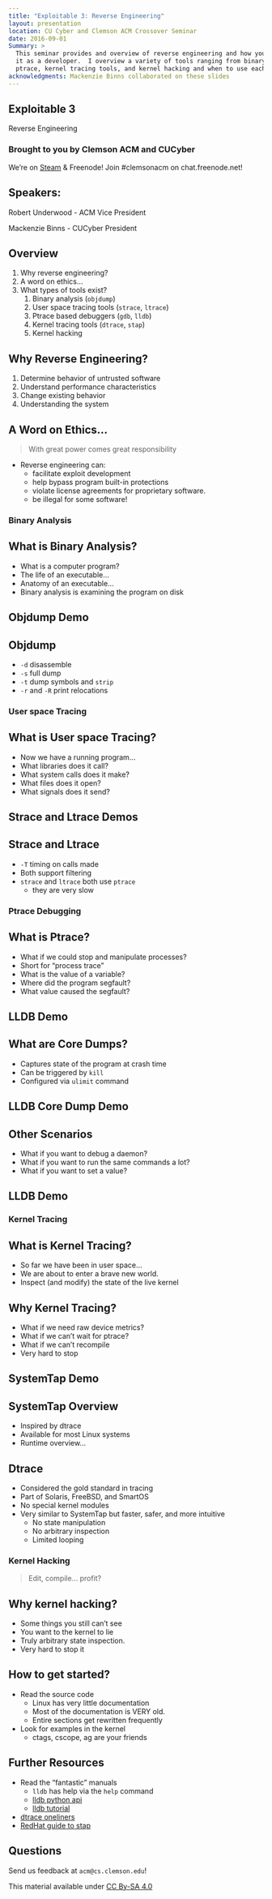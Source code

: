 ```yaml
---
title: "Exploitable 3: Reverse Engineering"
layout: presentation
location: CU Cyber and Clemson ACM Crossover Seminar
date: 2016-09-01
Summary: >
  This seminar provides and overview of reverse engineering and how you might use
  it as a developer.  I overview a variety of tools ranging from binary analysis,
  ptrace, kernel tracing tools, and kernel hacking and when to use each.
acknowledgments: Mackenzie Binns collaborated on these slides
---
```

<section id="exploitable-3" class="title-slide slide level1">
<h1>Exploitable 3</h1>
<p>Reverse Engineering</p>
</section>

<section>
<section id="brought-to-you-by-clemson-acm-and-cucyber" class="title-slide slide level1">
<h1>Brought to you by Clemson ACM and CUCyber</h1>
<p>We’re on <a href="http://steamcommunity.com/groups/clemsonacm">Steam</a> &amp; Freenode! Join #clemsonacm on chat.freenode.net!</p>
</section>
<section id="speakers" class="slide level2">
<h2>Speakers:</h2>
<p>Robert Underwood - ACM Vice President</p>
<p>Mackenzie Binns - CUCyber President</p>
</section></section>
<section id="overview" class="title-slide slide level1">
<h1>Overview</h1>
<ol type="1">
<li>Why reverse engineering?</li>
<li>A word on ethics…</li>
<li>What types of tools exist?
<ol type="1">
<li>Binary analysis (<code>objdump</code>)</li>
<li>User space tracing tools (<code>strace</code>, <code>ltrace</code>)</li>
<li>Ptrace based debuggers (<code>gdb</code>, <code>lldb</code>)</li>
<li>Kernel tracing tools (<code>dtrace</code>, <code>stap</code>)</li>
<li>Kernel hacking</li>
</ol></li>
</ol>
</section>

<section id="why-reverse-engineering" class="title-slide slide level1">
<h1>Why Reverse Engineering?</h1>
<ol type="1">
<li>Determine behavior of untrusted software</li>
<li>Understand performance characteristics</li>
<li>Change existing behavior</li>
<li>Understanding the system</li>
</ol>
</section>

<section id="a-word-on-ethics" class="title-slide slide level1">
<h1>A Word on Ethics…</h1>
<blockquote>
<p>With great power comes great responsibility</p>
</blockquote>
<ul>
<li>Reverse engineering can:
<ul>
<li>facilitate exploit development</li>
<li>help bypass program built-in protections</li>
<li>violate license agreements for proprietary software.</li>
<li>be illegal for some software!</li>
</ul></li>
</ul>
</section>

<section>
<section id="binary-analysis" class="title-slide slide level1">
<h1>Binary Analysis</h1>

</section>
<section id="what-is-binary-analysis" class="slide level2">
<h2>What is Binary Analysis?</h2>
<ul>
<li>What is a computer program?</li>
<li>The life of an executable…</li>
<li>Anatomy of an executable…</li>
<li>Binary analysis is examining the program on disk</li>
</ul>
</section>
<section id="objdump-demo" class="slide level2">
<h2>Objdump Demo</h2>
</section>
<section id="objdump" class="slide level2">
<h2>Objdump</h2>
<ul>
<li><code>-d</code> disassemble</li>
<li><code>-s</code> full dump</li>
<li><code>-t</code> dump symbols and <code>strip</code></li>
<li><code>-r</code> and <code>-R</code> print relocations</li>
</ul>
</section></section>
<section>
<section id="user-space-tracing" class="title-slide slide level1">
<h1>User space Tracing</h1>

</section>
<section id="what-is-user-space-tracing" class="slide level2">
<h2>What is User space Tracing?</h2>
<ul>
<li>Now we have a running program…</li>
<li>What libraries does it call?</li>
<li>What system calls does it make?</li>
<li>What files does it open?</li>
<li>What signals does it send?</li>
</ul>
</section>
<section id="strace-and-ltrace-demos" class="slide level2">
<h2>Strace and Ltrace Demos</h2>
</section>
<section id="strace-and-ltrace" class="slide level2">
<h2>Strace and Ltrace</h2>
<ul>
<li><code>-T</code> timing on calls made</li>
<li>Both support filtering</li>
<li><code>strace</code> and <code>ltrace</code> both use <code>ptrace</code>
<ul>
<li>they are very slow</li>
</ul></li>
</ul>
</section></section>
<section>
<section id="ptrace-debugging" class="title-slide slide level1">
<h1>Ptrace Debugging</h1>

</section>
<section id="what-is-ptrace" class="slide level2">
<h2>What is Ptrace?</h2>
<ul>
<li>What if we could stop and manipulate processes?</li>
<li>Short for “process trace”</li>
<li>What is the value of a variable?</li>
<li>Where did the program segfault?</li>
<li>What value caused the segfault?</li>
</ul>
</section>
<section id="lldb-demo" class="slide level2">
<h2>LLDB Demo</h2>
</section>
<section id="what-are-core-dumps" class="slide level2">
<h2>What are Core Dumps?</h2>
<ul>
<li>Captures state of the program at crash time</li>
<li>Can be triggered by <code>kill</code></li>
<li>Configured via <code>ulimit</code> command</li>
</ul>
</section>
<section id="lldb-core-dump-demo" class="slide level2">
<h2>LLDB Core Dump Demo</h2>
</section>
<section id="other-scenarios" class="slide level2">
<h2>Other Scenarios</h2>
<ul>
<li>What if you want to debug a daemon?</li>
<li>What if you want to run the same commands a lot?</li>
<li>What if you want to set a value?</li>
</ul>
</section>
<section id="lldb-demo-1" class="slide level2">
<h2>LLDB Demo</h2>
</section></section>
<section>
<section id="kernel-tracing" class="title-slide slide level1">
<h1>Kernel Tracing</h1>

</section>
<section id="what-is-kernel-tracing" class="slide level2">
<h2>What is Kernel Tracing?</h2>
<ul>
<li>So far we have been in user space…</li>
<li>We are about to enter a brave new world.</li>
<li>Inspect (and modify) the state of the live kernel</li>
</ul>
</section>
<section id="why-kernel-tracing" class="slide level2">
<h2>Why Kernel Tracing?</h2>
<ul>
<li>What if we need raw device metrics?</li>
<li>What if we can’t wait for ptrace?</li>
<li>What if we can’t recompile</li>
<li>Very hard to stop</li>
</ul>
</section>
<section id="systemtap-demo" class="slide level2">
<h2>SystemTap Demo</h2>
</section>
<section id="systemtap-overview" class="slide level2">
<h2>SystemTap Overview</h2>
<ul>
<li>Inspired by dtrace</li>
<li>Available for most Linux systems</li>
<li>Runtime overview…</li>
</ul>
</section>
<section id="dtrace" class="slide level2">
<h2>Dtrace</h2>
<ul>
<li>Considered the gold standard in tracing</li>
<li>Part of Solaris, FreeBSD, and SmartOS</li>
<li>No special kernel modules</li>
<li>Very similar to SystemTap but faster, safer, and more intuitive
<ul>
<li>No state manipulation</li>
<li>No arbitrary inspection</li>
<li>Limited looping</li>
</ul></li>
</ul>
</section></section>
<section>
<section id="kernel-hacking" class="title-slide slide level1">
<h1>Kernel Hacking</h1>
<blockquote>
<p>Edit, compile… profit?</p>
</blockquote>
</section>
<section id="why-kernel-hacking" class="slide level2">
<h2>Why kernel hacking?</h2>
<ul>
<li>Some things you still can’t see</li>
<li>You want to the kernel to lie</li>
<li>Truly arbitrary state inspection.</li>
<li>Very hard to stop it</li>
</ul>
</section>
<section id="how-to-get-started" class="slide level2">
<h2>How to get started?</h2>
<ul>
<li>Read the source code
<ul>
<li>Linux has very little documentation</li>
<li>Most of the documentation is VERY old.</li>
<li>Entire sections get rewritten frequently</li>
</ul></li>
<li>Look for examples in the kernel
<ul>
<li>ctags, cscope, ag are your friends</li>
</ul></li>
</ul>
</section></section>
<section id="further-resources" class="title-slide slide level1">
<h1>Further Resources</h1>
<ul>
<li>Read the “fantastic” manuals
<ul>
<li><code>lldb</code> has help via the <code>help</code> command</li>
<li><a href="http://lldb.llvm.org/python_reference/index.html">lldb python api</a></li>
<li><a href="https://www.objc.io/issues/19-debugging/lldb-debugging/">lldb tutorial</a></li>
</ul></li>
<li><a href="http://wiki.freebsd.org/Dtrace/One-Liners">dtrace oneliners</a></li>
<li><a href="https://access.redhat.com/documentation/en-US/Red_Hat_Enterprise_Linux/6/html/SystemTap_Beginners_Guide/index.html">RedHat guide to stap</a></li>
</ul>
</section>

<section id="questions" class="title-slide slide level1">
<h1>Questions</h1>
<p>Send us feedback at <code>acm@cs.clemson.edu</code>!</p>
<p>This material available under <a href="http://creativecommons.org/licenses/by-sa/4.0/">CC By-SA 4.0</a></p>
</section>
